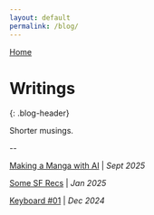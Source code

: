 ```yaml
---
layout: default
permalink: /blog/
---
```


[Home](/) 

# Writings
{: .blog-header}

Shorter musings. 

--

[Making a Manga with AI](/blog/ai-manga/) | _Sept 2025_

[Some SF Recs](/blog/sf-recs/) | _Jan 2025_

[Keyboard #01](/blog/keyboard-build/) | _Dec 2024_
